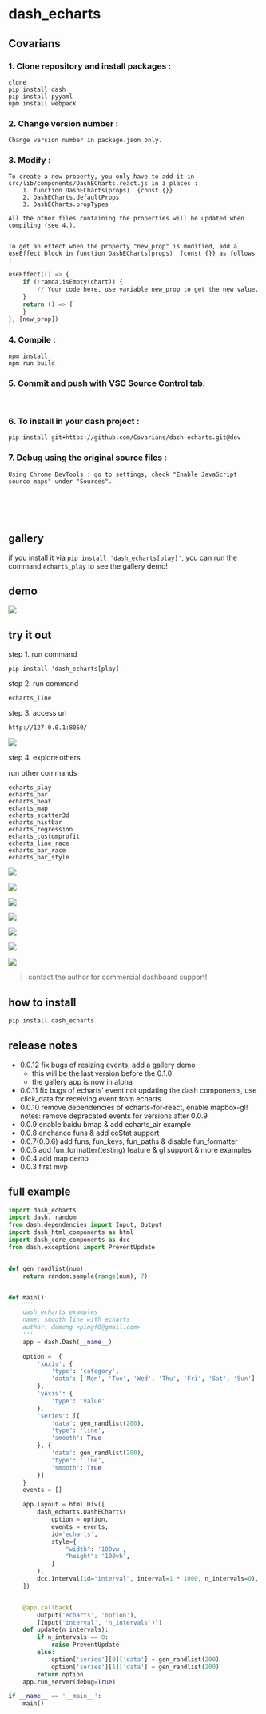 # dash_echarts

## Covarians
### 1. Clone repository and install packages :
    clone
    pip install dash
    pip install pyyaml
    npm install webpack

### 2. Change version number :
    Change version number in package.json only.

### 3. Modify :
    To create a new property, you only have to add it in src/lib/components/DashECharts.react.js in 3 places :
        1. function DashECharts(props)  {const {}}
        2. DashECharts.defaultProps
        3. DashECharts.propTypes

    All the other files containing the properties will be updated when compiling (see 4.).


    To get an effect when the property "new_prop" is modified, add a useEffect block in function DashECharts(props)  {const {}} as follows :
```python
useEffect(() => {
    if (!ramda.isEmpty(chart)) {
        // Your code here, use variable new_prop to get the new value.
    }
    return () => {
    }
}, [new_prop])
```

### 4. Compile :
    npm install
    npm run build

### 5. Commit and push with VSC Source Control tab.
<br />

### 6. To install in your dash project : 
    pip install git+https://github.com/Covarians/dash-echarts.git@dev

### 7. Debug using the original source files :
    Using Chrome DevTools : go to settings, check "Enable JavaScript source maps" under "Sources".

<br /><br /><br />

## gallery

if you install it via `pip install 'dash_echarts[play]'`, 
you can run the command `echarts_play` to see the gallery demo! 


## demo

![](dash_echarts_stocks.gif)

## try it out

step 1. run command

```
pip install 'dash_echarts[play]'
```

step 2. run command

```
echarts_line
```

step 3. access url

```
http://127.0.0.1:8050/
```

![](dash_echarts_line.gif)

step 4. explore others

run other commands

```
echarts_play
echarts_bar
echarts_heat
echarts_map
echarts_scatter3d
echarts_histbar
echarts_regression
echarts_customprofit
echarts_line_race
echarts_bar_race
echarts_bar_style
```

![](dash_echarts_bar.gif)

![](dash_echarts_map.gif)

![](dash_echarts_heat.gif)

![](dash_echarts_scatter3d.gif)

![](dash_echarts_histbar.gif)

![](dash_echarts_air.gif)

![](dash_echarts_mapbox_bar3d.gif)

> contact the author for commercial dashboard support!

## how to install

```bash
pip install dash_echarts
```

## release notes

- 0.0.12 fix bugs of resizing events, add a gallery demo
  - this will be the last version before the 0.1.0
  - the gallery app is now in alpha
- 0.0.11 fix bugs of echarts' event not updating the dash components, use click_data for receiving event from echarts 
- 0.0.10 remove dependencies of echarts-for-react, enable mapbox-gl!
  notes: remove deprecated events for versions after 0.0.9
- 0.0.9 enable baidu bmap & add echarts_air example
- 0.0.8 enchance funs & add ecStat support
- 0.0.7(0.0.6) add funs, fun_keys, fun_paths & disable fun_formatter
- 0.0.5 add fun_formatter(testing) feature & gl support & more examples
- 0.0.4 add map demo
- 0.0.3 first mvp

## full example

```python
import dash_echarts
import dash, random
from dash.dependencies import Input, Output
import dash_html_components as html
import dash_core_components as dcc
from dash.exceptions import PreventUpdate


def gen_randlist(num):
    return random.sample(range(num), 7)


def main():
    '''
    dash_echarts examples
    name: smooth line with echarts
    author: dameng <pingf0@gmail.com>
    '''
    app = dash.Dash(__name__)

    option =  {
        'xAxis': {
            'type': 'category',
            'data': ['Mon', 'Tue', 'Wed', 'Thu', 'Fri', 'Sat', 'Sun']
        },
        'yAxis': {
            'type': 'value'
        },
        'series': [{
            'data': gen_randlist(200),
            'type': 'line',
            'smooth': True
        }, {
            'data': gen_randlist(200),
            'type': 'line',
            'smooth': True
        }]
    } 
    events = []

    app.layout = html.Div([
        dash_echarts.DashECharts(
            option = option,
            events = events,
            id='echarts',
            style={
                "width": '100vw',
                "height": '100vh',
            }
        ),
        dcc.Interval(id="interval", interval=1 * 1000, n_intervals=0),
    ])


    @app.callback(
        Output('echarts', 'option'),
        [Input('interval', 'n_intervals')])
    def update(n_intervals):
        if n_intervals == 0:
            raise PreventUpdate
        else:
            option['series'][0]['data'] = gen_randlist(200)
            option['series'][1]['data'] = gen_randlist(200)
        return option
    app.run_server(debug=True)

if __name__ == '__main__':
    main()
```
